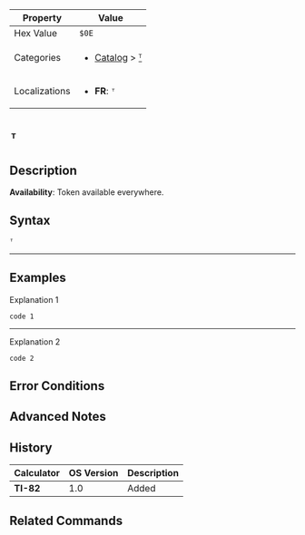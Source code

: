 | Property      | Value |
|---------------|-------|
| Hex Value     | `$0E`|
| Categories    | <ul><li>[Catalog](<../categories/Catalog.md>) > [ᵀ](<../categories/Catalog.md#ᵀ>)</li></ul> |
| Localizations | <ul><li><b>FR</b>: `ᵀ`</li></ul> |

# `ᵀ`

## Description



<b>Availability</b>: Token available everywhere.

## Syntax
`ᵀ`

<hr>

## Examples

Explanation 1
```ti-basic
code 1
```
---
Explanation 2
```ti-basic
code 2
```

## Error Conditions


## Advanced Notes


## History
| Calculator | OS Version | Description |
|------------|------------|-------------|
| <b>TI-82</b> | 1.0 | Added

## Related Commands

    